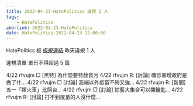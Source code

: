 ```yaml
---
title: 2022-04-23-HatePolitics 違規 1 人
tags:
    - HatePolitics
abbrlink: 2022-04-23-HatePolitics
date: HatePolitics-2022-04-23 12:00:00
---
```

HatePolitics 板 [板規連結](https://www.ptt.cc/bbs/HatePolitics/M.1617115262.A.D60.html)
昨天違規 1 人
<!-- more -->

違規清單
單日不得超過 5 篇

4/22 rfvujm □ [黑特] 為什麼要特赦貪污
4/22 rfvujm R: [討論] 確診暴增政府是做了什…
4/22 rfvujm □ [討論] 高端以外疫苗不夠又強…
4/22 rfvujm R: [新聞] 五一「類火車」比照台…
4/22 rfvujm □ [討論] 綜藝大集合可以開鑰匙…
4/22 rfvujm R: [討論] 打不到疫苗的人沒什麼…